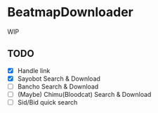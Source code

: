 # BeatmapDownloader
WIP

## TODO
- [x] Handle link
- [x] Sayobot Search & Download
- [ ] Bancho Search & Download
- [ ] (Maybe) Chimu(Bloodcat) Search & Download
- [ ] Sid/Bid quick search
